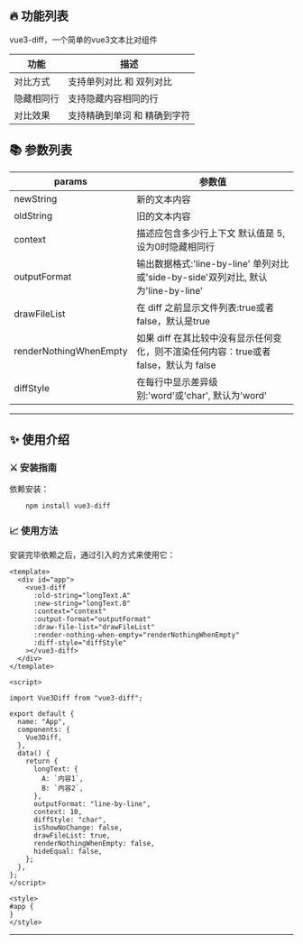 ## 🔥 功能列表

vue3-diff，一个简单的vue3文本比对组件


| 功能                                  | 描述                                                              |
| ------------------------------------- | ------------------------------------------------------------------ |
| 对比方式                           | 支持单列对比 和 双列对比                       |
| 隐藏相同行      | 支持隐藏内容相同的行               |
| 对比效果 | 支持精确到单词 和 精确到字符      |

## 📚 参数列表

| params                                   | 参数值                                                              |
| ------------------------------------- |------------------------------------------------------------------|
| newString                            | 新的文本内容                                                           |
| oldString                            | 旧的文本内容                                                           |
| context      | 描述应包含多少行上下文 默认值是 5,设为0时隐藏相同行                                     |
| outputFormat | 输出数据格式:'line-by-line' 单列对比或'side-by-side'双列对比, 默认为'line-by-line' |
| drawFileList | 在 diff 之前显示文件列表:true或者false，默认是true                              |
| renderNothingWhenEmpty | 如果 diff 在其比较中没有显示任何变化，则不渲染任何内容：true或者false，默认为 false             |
| diffStyle | 在每行中显示差异级别:'word'或'char', 默认为'word'                              |

---

## ✨ 使用介绍

### ⚔️ 安装指南

依赖安装：

```bash
    npm install vue3-diff
```

### 📈 使用方法

安装完毕依赖之后，通过引入的方式来使用它：

```vue
<template>
  <div id="app">
    <vue3-diff
      :old-string="longText.A"
      :new-string="longText.B"
      :context="context"
      :output-format="outputFormat"
      :draw-file-list="drawFileList"
      :render-nothing-when-empty="renderNothingWhenEmpty"
      :diff-style="diffStyle"
    ></vue3-diff>
  </div>
</template>

<script>

import Vue3Diff from "vue3-diff";

export default {
  name: "App",
  components: {
    Vue3Diff,
  },
  data() {
    return {
      longText: {
        A: `内容1`,
        B: `内容2`,
      },
      outputFormat: "line-by-line",
      context: 10,
      diffStyle: "char",
      isShowNoChange: false,
      drawFileList: true,
      renderNothingWhenEmpty: false,
      hideEqual: false,
    };
  },
};
</script>

<style>
#app {
}
</style>
```
---
